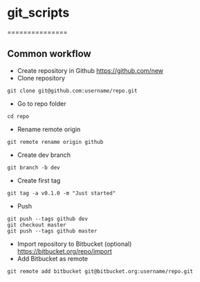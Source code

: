 # git_scripts
===============

Common workflow
---------------

* Create repository in Github https://github.com/new
* Clone repository 
```
git clone git@github.com:username/repo.git
```
* Go to repo folder
```
cd repo
```

* Rename remote origin
```
git remote rename origin github
```
* Create dev branch
```
git branch -b dev
```
* Create first tag
```
git tag -a v0.1.0 -m "Just started"
```
* Push 
```
git push --tags github dev
git checkout master 
git push --tags github master 
```
* Import repository to Bitbucket (optional) https://bitbucket.org/repo/import
* Add Bitbucket as remote
```
git remote add bitbucket git@bitbucket.org:username/repo.git
```

